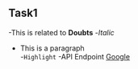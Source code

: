 ## Task1
-This is related to **Doubts**
-*Italic*
* This is a paragraph  
-`Highlight`
-API Endpoint [Google](www.google.com) 
